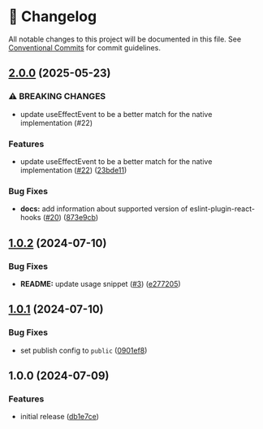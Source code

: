 <!-- markdownlint-disable --><!-- textlint-disable -->

# 📓 Changelog

All notable changes to this project will be documented in this file. See
[Conventional Commits](https://conventionalcommits.org) for commit guidelines.

## [2.0.0](https://github.com/sanity-io/use-effect-event/compare/v1.0.2...v2.0.0) (2025-05-23)

### ⚠ BREAKING CHANGES

- update useEffectEvent to be a better match for the native implementation (#22)

### Features

- update useEffectEvent to be a better match for the native implementation ([#22](https://github.com/sanity-io/use-effect-event/issues/22)) ([23bde11](https://github.com/sanity-io/use-effect-event/commit/23bde11ebd3db42ef1c3d19426afce9dc53b6fef))

### Bug Fixes

- **docs:** add information about supported version of eslint-plugin-react-hooks ([#20](https://github.com/sanity-io/use-effect-event/issues/20)) ([873e9cb](https://github.com/sanity-io/use-effect-event/commit/873e9cb73dc5e1967e1b29fffd4a806df3276c68))

## [1.0.2](https://github.com/sanity-io/use-effect-event/compare/v1.0.1...v1.0.2) (2024-07-10)

### Bug Fixes

- **README:** update usage snippet ([#3](https://github.com/sanity-io/use-effect-event/issues/3)) ([e277205](https://github.com/sanity-io/use-effect-event/commit/e27720561df829e0ac931702bae1899931879df4))

## [1.0.1](https://github.com/sanity-io/use-effect-event/compare/v1.0.0...v1.0.1) (2024-07-10)

### Bug Fixes

- set publish config to `public` ([0901ef8](https://github.com/sanity-io/use-effect-event/commit/0901ef808069c2e29bd523e13b8b95b0dcf118e0))

## 1.0.0 (2024-07-09)

### Features

- initial release ([db1e7ce](https://github.com/sanity-io/use-effect-event/commit/db1e7cec92302a6ec74fb15643bfa40f82b76ce0))
